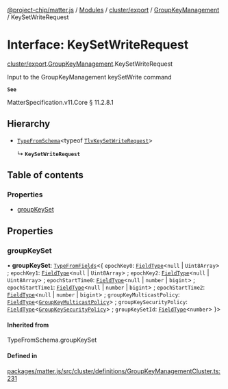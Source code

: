 [@project-chip/matter.js](../README.md) / [Modules](../modules.md) / [cluster/export](../modules/cluster_export.md) / [GroupKeyManagement](../modules/cluster_export.GroupKeyManagement.md) / KeySetWriteRequest

# Interface: KeySetWriteRequest

[cluster/export](../modules/cluster_export.md).[GroupKeyManagement](../modules/cluster_export.GroupKeyManagement.md).KeySetWriteRequest

Input to the GroupKeyManagement keySetWrite command

**`See`**

MatterSpecification.v11.Core § 11.2.8.1

## Hierarchy

- [`TypeFromSchema`](../modules/tlv_export.md#typefromschema)\<typeof [`TlvKeySetWriteRequest`](../modules/cluster_export.GroupKeyManagement.md#tlvkeysetwriterequest)\>

  ↳ **`KeySetWriteRequest`**

## Table of contents

### Properties

- [groupKeySet](cluster_export.GroupKeyManagement.KeySetWriteRequest.md#groupkeyset)

## Properties

### groupKeySet

• **groupKeySet**: [`TypeFromFields`](../modules/tlv_export.md#typefromfields)\<\{ `epochKey0`: [`FieldType`](tlv_export.FieldType.md)\<``null`` \| `Uint8Array`\> ; `epochKey1`: [`FieldType`](tlv_export.FieldType.md)\<``null`` \| `Uint8Array`\> ; `epochKey2`: [`FieldType`](tlv_export.FieldType.md)\<``null`` \| `Uint8Array`\> ; `epochStartTime0`: [`FieldType`](tlv_export.FieldType.md)\<``null`` \| `number` \| `bigint`\> ; `epochStartTime1`: [`FieldType`](tlv_export.FieldType.md)\<``null`` \| `number` \| `bigint`\> ; `epochStartTime2`: [`FieldType`](tlv_export.FieldType.md)\<``null`` \| `number` \| `bigint`\> ; `groupKeyMulticastPolicy`: [`FieldType`](tlv_export.FieldType.md)\<[`GroupKeyMulticastPolicy`](../enums/cluster_export.GroupKeyManagement.GroupKeyMulticastPolicy.md)\> ; `groupKeySecurityPolicy`: [`FieldType`](tlv_export.FieldType.md)\<[`GroupKeySecurityPolicy`](../enums/cluster_export.GroupKeyManagement.GroupKeySecurityPolicy.md)\> ; `groupKeySetId`: [`FieldType`](tlv_export.FieldType.md)\<`number`\>  }\>

#### Inherited from

TypeFromSchema.groupKeySet

#### Defined in

[packages/matter.js/src/cluster/definitions/GroupKeyManagementCluster.ts:231](https://github.com/project-chip/matter.js/blob/c0d55745d5279e16fdfaa7d2c564daa31e19c627/packages/matter.js/src/cluster/definitions/GroupKeyManagementCluster.ts#L231)
